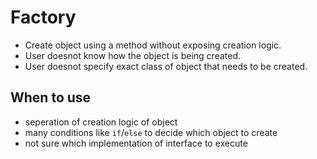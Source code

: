 # Factory

- Create object using a method without exposing creation logic.
- User doesnot know how the object is being created.
- User doesnot specify exact class of object that needs to be created.

## When to use

- seperation of creation logic of object
- many conditions like `if`/`else` to decide which object to create
- not sure which implementation of interface to execute